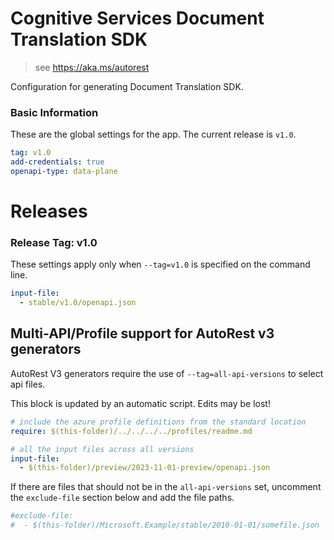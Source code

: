 # Cognitive Services Document Translation  SDK

> see https://aka.ms/autorest

Configuration for generating Document Translation  SDK.

### Basic Information

These are the global settings for the app.
The current release is `v1.0`.

``` yaml
tag: v1.0
add-credentials: true
openapi-type: data-plane
```

# Releases

### Release Tag: v1.0
These settings apply only when `--tag=v1.0` is specified on the command line.

``` yaml $(tag) == 'v1.0'
input-file: 
  - stable/v1.0/openapi.json
```
 
## Multi-API/Profile support for AutoRest v3 generators 

AutoRest V3 generators require the use of `--tag=all-api-versions` to select api files.

This block is updated by an automatic script. Edits may be lost!

``` yaml $(tag) == 'all-api-versions' /* autogenerated */
# include the azure profile definitions from the standard location
require: $(this-folder)/../../../../profiles/readme.md

# all the input files across all versions
input-file:
  - $(this-folder)/preview/2023-11-01-preview/openapi.json
```

If there are files that should not be in the `all-api-versions` set, 
uncomment the  `exclude-file` section below and add the file paths.

``` yaml $(tag) == 'all-api-versions'
#exclude-file: 
#  - $(this-folder)/Microsoft.Example/stable/2010-01-01/somefile.json
```
